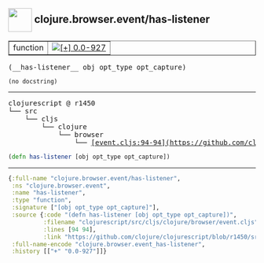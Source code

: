 ## <img width="48px" valign="middle" src="http://i.imgur.com/Hi20huC.png"> clojure.browser.event/has-listener

 <table border="1">
<tr>
<td>function</td>
<td><a href="https://github.com/cljsinfo/api-refs/tree/0.0-927"><img valign="middle" alt="[+] 0.0-927" src="https://img.shields.io/badge/+-0.0--927-lightgrey.svg"></a> </td>
</tr>
</table>

 <samp>
(__has-listener__ obj opt_type opt_capture)<br>
</samp>

```
(no docstring)
```

---

 <pre>
clojurescript @ r1450
└── src
    └── cljs
        └── clojure
            └── browser
                └── <ins>[event.cljs:94-94](https://github.com/clojure/clojurescript/blob/r1450/src/cljs/clojure/browser/event.cljs#L94-L94)</ins>
</pre>

```clj
(defn has-listener [obj opt_type opt_capture])
```


---

```clj
{:full-name "clojure.browser.event/has-listener",
 :ns "clojure.browser.event",
 :name "has-listener",
 :type "function",
 :signature ["[obj opt_type opt_capture]"],
 :source {:code "(defn has-listener [obj opt_type opt_capture])",
          :filename "clojurescript/src/cljs/clojure/browser/event.cljs",
          :lines [94 94],
          :link "https://github.com/clojure/clojurescript/blob/r1450/src/cljs/clojure/browser/event.cljs#L94-L94"},
 :full-name-encode "clojure.browser.event_has-listener",
 :history [["+" "0.0-927"]]}

```
